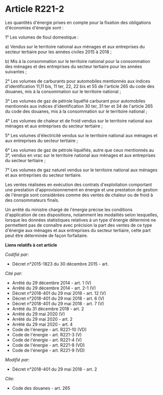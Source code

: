 # Article R221-2

Les quantités d'énergie prises en compte pour la fixation des obligations d'économies d'énergie sont :

1° Les volumes de fioul domestique :

a) Vendus sur le territoire national aux ménages et aux entreprises du secteur tertiaire pour les années civiles 2015 à
2018 ;

b) Mis à la consommation sur le territoire national pour la consommation des ménages et des entreprises du secteur tertiaire
pour les années suivantes ;

2° Les volumes de carburants pour automobiles mentionnés aux indices d'identification 11,11 bis, 11 ter, 22, 22 bis et 55 de
l'article 265 du code des douanes, mis à la consommation sur le territoire national ;

3° Les volumes de gaz de pétrole liquéfié carburant pour automobiles mentionnés aux indices d'identification 30 ter, 31 ter
et 34 de l'article 265 du code des douanes, mis à la consommation sur le territoire national ;

4° Les volumes de chaleur et de froid vendus sur le territoire national aux ménages et aux entreprises du secteur tertiaire ;

5° Les volumes d'électricité vendus sur le territoire national aux ménages et aux entreprises du secteur tertiaire ;

6° Les volumes de gaz de pétrole liquéfiés, autre que ceux mentionnés au 3°, vendus en vrac sur le territoire national aux
ménages et aux entreprises du secteur tertiaire ;

7° Les volumes de gaz naturel vendus sur le territoire national aux ménages et aux entreprises du secteur tertiaire.

Les ventes réalisées en exécution des contrats d'exploitation comportant une prestation d'approvisionnement en énergie et une
prestation de gestion de l'énergie sont considérées comme des ventes de chaleur ou de froid à des consommateurs finals.

Un arrêté du ministre chargé de l'énergie précise les conditions d'application de ces dispositions, notamment les modalités
selon lesquelles, lorsque les données statistiques relatives à un type d'énergie déterminé ne permettent pas de connaître
avec précision la part des ventes de ce type d'énergie aux ménages et aux entreprises du secteur tertiaire, cette part peut
être déterminée de façon forfaitaire.

**Liens relatifs à cet article**

_Codifié par_:

  - Décret n°2015-1823 du 30 décembre 2015 - art.

_Cité par_:

  - Arrêté du 29 décembre 2014 - art. 1 (V)
  - Arrêté du 29 décembre 2014 - art. 2-1 (V)
  - Décret n°2018-401 du 29 mai 2018 - art. 12 (V)
  - Décret n°2018-401 du 29 mai 2018 - art. 6 (V)
  - Décret n°2018-401 du 29 mai 2018 - art. 7 (V)
  - Arrêté du 31 décembre 2018 - art. 2
  - Arrêté du 29 mai 2020 (V)
  - Arrêté du 29 mai 2020 - art. 2
  - Arrêté du 29 mai 2020 - art. 4
  - Code de l'énergie - art. R221-10 (VD)
  - Code de l'énergie - art. R221-3 (V)
  - Code de l'énergie - art. R221-4 (V)
  - Code de l'énergie - art. R221-8 (VD)
  - Code de l'énergie - art. R221-9 (VD)

_Modifié par_:

  - Décret n°2018-401 du 29 mai 2018 - art. 2

_Cite_:

  - Code des douanes - art. 265
